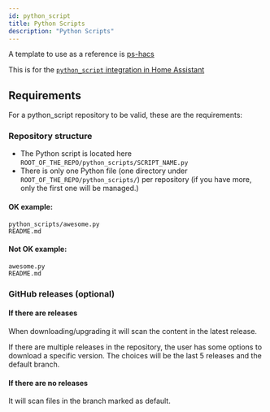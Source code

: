 ```yaml
---
id: python_script
title: Python Scripts
description: "Python Scripts"
---
```


A template to use as a reference is [ps-hacs](https://github.com/ludeeus/ps-hacs)

This is for the [`python_script` integration in Home Assistant](https://www.home-assistant.io/components/python_script/)

## Requirements

For a python_script repository to be valid, these are the requirements:

### Repository structure

- The Python script is located here `ROOT_OF_THE_REPO/python_scripts/SCRIPT_NAME.py`
- There is only one Python file (one directory under `ROOT_OF_THE_REPO/python_scripts/`) per repository (if you have more, only the first one will be managed.)

#### OK example:

```text
python_scripts/awesome.py
README.md
```

#### Not OK example:

```text
awesome.py
README.md
```

### GitHub releases (optional)

#### If there are releases

When downloading/upgrading it will scan the content in the latest release.

If there are multiple releases in the repository, the user has some options to download a specific version.
The choices will be the last 5 releases and the default branch.

#### If there are no releases

It will scan files in the branch marked as default.
